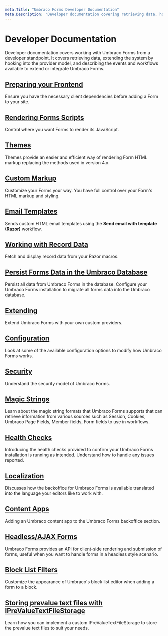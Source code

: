 ```yaml
---
meta.Title: "Umbraco Forms Developer Documentation"
meta.Description: "Developer documentation covering retrieving data, how to extend the system by hooking into the provider model, and describes the available events and workflows you can use to extend or integrate Umbraco Forms."
---
```


# Developer Documentation

Developer documentation covers working with Umbraco Forms from a developer standpoint. It covers retrieving data, extending the system by hooking into the provider model, and describing the events and workflows available to extend or integrate Umbraco Forms.

## [Preparing your Frontend](prepping-frontend.md)

Ensure you have the necessary client dependencies before adding a Form to your site.

## [Rendering Forms Scripts](rendering-scripts.md)

Control where you want Forms to render its JavaScript.

## [Themes](themes.md)

Themes provide an easier and efficient way of rendering Form HTML markup replacing the methods used in version 4.x.

## [Custom Markup](custom-markup.md)

Customize your Forms your way. You have full control over your Form's HTML markup and styling.

## [Email Templates](email-templates.md)

Sends custom HTML email templates using the **Send email with template (Razor)** workflow.

## [Working with Record Data](working-with-data.md)

Fetch and display record data from your Razor macros.

## [Persist Forms Data in the Umbraco Database](forms-in-the-database.md)

Persist all data from Umbraco Forms in the database. Configure your Umbraco Forms installation to migrate all forms data into the Umbraco database.

## [Extending](extending/README.md)

Extend Umbraco Forms with your own custom providers.

## [Configuration](configuration/README.md)

Look at some of the available configuration options to modify how Umbraco Forms works.

## [Security](security.md)

Understand the security model of Umbraco Forms.

## [Magic Strings](magic-strings.md)

Learn about the magic string formats that Umbraco Forms supports that can retrieve information from various sources such as Session, Cookies, Umbraco Page Fields, Member fields, Form fields to use in workflows.

## [Health Checks](healthchecks/README.md)

Introducing the health checks provided to confirm your Umbraco Forms installation is running as intended. Understand how to handle any issues reported.

## [Localization](localization.md)

Discusses how the backoffice for Umbraco Forms is available translated into the language your editors like to work with.

## [Content Apps](contentapps.md)

Adding an Umbraco content app to the Umbraco Forms backoffice section.

## [Headless/AJAX Forms](ajaxforms.md)

Umbraco Forms provides an API for client-side rendering and submission of forms, useful when you want to handle forms in a headless style scenario.

## [Block List Filters](blocklistfilters.md)

Customize the appearance of Umbraco's block list editor when adding a form to a block.

## [Storing prevalue text files with IPreValueTextFileStorage](iprevaluetextfilestorage.md)

Learn how you can implement a custom IPreValueTextFileStorage to store the prevalue text files to suit your needs.
